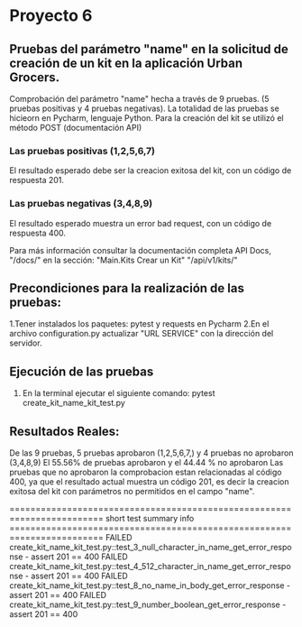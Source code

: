 # Proyecto 6

## Pruebas del parámetro "name" en la solicitud de creación de un kit en la aplicación Urban Grocers.

Comprobación del parámetro "name"  hecha a través de 9 pruebas. (5 pruebas positivas y 4 pruebas negativas).
La totalidad de las pruebas se hicieorn en Pycharm, lenguaje Python.
Para la creación del kit se utilizó el método POST (documentación API)

### Las pruebas positivas  (1,2,5,6,7)
El resultado esperado debe ser la creacion exitosa del kit, con un código de respuesta 201.
### Las pruebas negativas (3,4,8,9)
El resultado esperado muestra un error bad request, con un código de respuesta 400.

Para más información consultar la documentación completa API Docs, "/docs/" en la sección: "Main.Kits Crear un Kit"
"/api/v1/kits/"


## Precondiciones para la realización de las pruebas:
1.Tener instalados los paquetes: pytest y requests en Pycharm
2.En el archivo configuration.py actualizar "URL SERVICE" con la dirección del servidor.

## Ejecución de las pruebas
1. En la terminal ejecutar el siguiente comando: pytest create_kit_name_kit_test.py

## Resultados Reales:
De las 9 pruebas, 5 pruebas aprobaron (1,2,5,6,7,) y 4 pruebas no aprobaron (3,4,8,9)
El 55.56% de pruebas aprobaron y el 44.44 % no aprobaron
Las pruebas que no aprobaron la comprobacion estan relacionadas al código 400, ya que el resultado actual 
muestra un código 201, es decir la creacion exitosa del kit con parámetros no permitidos en el campo "name".

======================================================================== short test summary info ========================================================================
FAILED create_kit_name_kit_test.py::test_3_null_character_in_name_get_error_response - assert 201 == 400
FAILED create_kit_name_kit_test.py::test_4_512_character_in_name_get_error_response - assert 201 == 400
FAILED create_kit_name_kit_test.py::test_8_no_name_in_body_get_error_response - assert 201 == 400
FAILED create_kit_name_kit_test.py::test_9_number_boolean_get_error_response - assert 201 == 400



